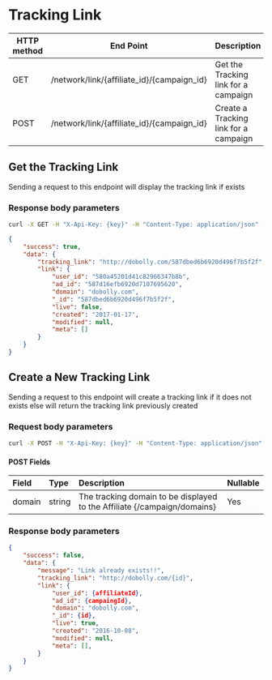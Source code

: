 # Tracking Link

| **HTTP method** | End Point | Description |
| --- | --- | --- |
| GET | /network/link/{affiliate\_id}/{campaign\_id} | Get the Tracking link for a campaign |
| POST | /network/link/{affiliate\_id}/{campaign\_id} | Create a Tracking link for a campaign |

## **Get the Tracking Link**

Sending a request to this endpoint will display the tracking link if exists

### **Response body parameters**

```bash
curl -X GET -H "X-Api-Key: {key}" -H "Content-Type: application/json" -H "Cache-Control: no-cache" -H "Postman-Token: 495264a7-dcbd-34b5-5e00-cf0a6b9d4884" "https://api.vnative.com/network/link/{affiliate_id}/{campaign_id}"
```

```json
{
    "success": true,
    "data": {
        "tracking_link": "http://dobolly.com/587dbed6b6920d496f7b5f2f",
        "link": {
            "user_id": "580a45201d41c82966347b8b",
            "ad_id": "587d16efb6920d7107695620",
            "domain": "dobolly.com",
            "_id": "587dbed6b6920d496f7b5f2f",
            "live": false,
            "created": "2017-01-17",
            "modified": null,
            "meta": []
        }
    }
}
```

## **Create a New Tracking Link**

Sending a request to this endpoint will create a tracking link if it does not exists else will return the tracking link previously created

### Request body parameters

```bash
curl -X POST -H "X-Api-Key: {key}" -H "Content-Type: application/json" -H "Cache-Control: no-cache" -H "Postman-Token: 37bc9799-7a19-bcd6-6746-2e9552e02dfb" -d '{"domain": "viralarticlez.com"}' "https://api.vnative.com/network/link/{affiliate_id}/{campaign_id}"
```

#### POST Fields

| Field | Type | Description | Nullable |
| :--- | :--- | :--- | :--- |
| domain | string | The tracking domain to be displayed to the Affiliate {/campaign/domains} | Yes |

### **Response body parameters**

```json
{
    "success": false,
    "data": {
        "message": "Link already exists!!",
        "tracking_link": "http://dobolly.com/{id}",
        "link": {
            "user_id": {affiliateId},
            "ad_id": {campaingId},
            "domain": "dobolly.com",
            "_id": {id},
            "live": true,
            "created": "2016-10-08",
            "modified": null,
            "meta": [],
        }
    }
}
```



